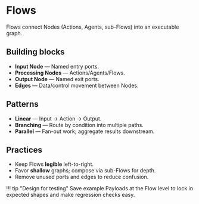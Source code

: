 # Flows

Flows connect Nodes (Actions, Agents, sub-Flows) into an executable graph.

## Building blocks
- **Input Node** — Named entry ports.
- **Processing Nodes** — Actions/Agents/Flows.
- **Output Node** — Named exit ports.
- **Edges** — Data/control movement between Nodes.

## Patterns
- **Linear** — Input → Action → Output.
- **Branching** — Route by condition into multiple paths.
- **Parallel** — Fan-out work; aggregate results downstream.

## Practices
- Keep Flows **legible** left-to-right.
- Favor **shallow** graphs; compose via sub-Flows for depth.
- Remove unused ports and edges to reduce confusion.

!!! tip "Design for testing"
    Save example Payloads at the Flow level to lock in expected shapes and make regression checks easy.
